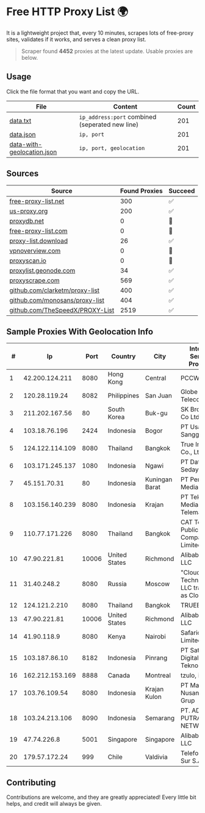 
# Free HTTP Proxy List 🌍

It is a lightweight project that, every 10 minutes, scrapes lots of free-proxy sites, validates if it works, and serves a clean proxy list.


> Scraper found **4452** proxies at the latest update. Usable proxies are below.

## Usage

Click the file format that you want and copy the URL.


|File|Content|Count|
|----|-------|-----|
|[data.txt](https://raw.githubusercontent.com/themiralay/Proxy-List-World/master/data.txt)|`ip_address:port` combined (seperated new line)|201|
|[data.json](https://raw.githubusercontent.com/themiralay/Proxy-List-World/master/data.json)|`ip, port`|201|
|[data-with-geolocation.json](https://raw.githubusercontent.com/themiralay/Proxy-List-World/master/data-with-geolocation.json)|`ip, port, geolocation`|201|

## Sources

|Source|Found Proxies|Succeed|
|------|-------------|-------|
|[free-proxy-list.net](https://free-proxy-list.net)|300|✅|
|[us-proxy.org](https://www.us-proxy.org)|200|✅|
|[proxydb.net](http://proxydb.net)|0|🚫|
|[free-proxy-list.com](https://free-proxy-list.com/?page=&port=&type%5B%5D=http&type%5B%5D=https&up_time=0&search=Search)|0|🚫|
|[proxy-list.download](https://www.proxy-list.download/HTTP)|26|✅|
|[vpnoverview.com](https://vpnoverview.com/privacy/anonymous-browsing/free-proxy-servers)|0|🚫|
|[proxyscan.io](https://www.proxyscan.io)|0|🚫|
|[proxylist.geonode.com](https://proxylist.geonode.com/api/proxy-list?limit=300&page=1&sort_by=lastChecked&sort_type=desc&protocols=http,https)|34|✅|
|[proxyscrape.com](https://api.proxyscrape.com/v2/?request=displayproxies&protocol=http&timeout=10000&country=all&ssl=all&anonymity=all)|569|✅|
|[github.com/clarketm/proxy-list](https://raw.githubusercontent.com/clarketm/proxy-list/master/proxy-list-raw.txt)|400|✅|
|[github.com/monosans/proxy-list](https://raw.githubusercontent.com/monosans/proxy-list/main/proxies/http.txt)|404|✅|
|[github.com/TheSpeedX/PROXY-List](https://raw.githubusercontent.com/TheSpeedX/PROXY-List/master/http.txt)|2519|✅|


## Sample Proxies With Geolocation Info

|#|Ip|Port|Country|City|Internet Service Provider|
|-|--|----|-------|----|-------------------------|
|1|42.200.124.211|8080|Hong Kong|Central|PCCW IMSBiz|
|2|120.28.119.24|8082|Philippines|San Juan|Globe Telecom|
|3|211.202.167.56|80|South Korea|Buk-gu|SK Broadband Co Ltd|
|4|103.18.76.196|2424|Indonesia|Bogor|PT Usaha Adi Sanggoro|
|5|124.122.114.109|8080|Thailand|Bangkok|True Internet Co., Ltd.|
|6|103.171.245.137|1080|Indonesia|Ngawi|PT Data Arta Sedaya|
|7|45.151.70.31|80|Indonesia|Kuningan Barat|PT Perwira Media Solusi|
|8|103.156.140.239|8080|Indonesia|Krajan|PT Tekling Media Telematika|
|9|110.77.171.226|8080|Thailand|Bangkok|CAT Telecom Public Company Limited|
|10|47.90.221.81|10006|United States|Richmond|Alibaba.com LLC|
|11|31.40.248.2|8080|Russia|Moscow|"Cloud Technologies" LLC trading as Cloud.ru|
|12|124.121.2.210|8080|Thailand|Bangkok|TRUEBB|
|13|47.90.221.81|10006|United States|Richmond|Alibaba.com LLC|
|14|41.90.118.9|8080|Kenya|Nairobi|Safaricom Limited|
|15|103.187.86.10|8182|Indonesia|Pinrang|PT Satunol Digital Teknologi|
|16|162.212.153.169|8888|Canada|Montreal|tzulo, inc.|
|17|103.76.109.54|8080|Indonesia|Krajan Kulon|PT Mahawira Nusantara Grup|
|18|103.24.213.106|8090|Indonesia|Semarang|PT. ADAU PUTRA NETWORK|
|19|47.74.226.8|5001|Singapore|Singapore|Alibaba Cloud LLC|
|20|179.57.172.24|999|Chile|Valdivia|Telefonica del Sur S.A.|



## Contributing

Contributions are welcome, and they are greatly appreciated! Every
little bit helps, and credit will always be given.

